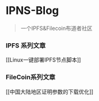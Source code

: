 # IPNS-Blog
> 一个IPFS&Filecoin布道者社区

### IPFS 系列文章
[[Linux一键部署IPFS节点脚本]]

### FileCoin系列文章
[[中国大陆地区证明参数的下载优化]]